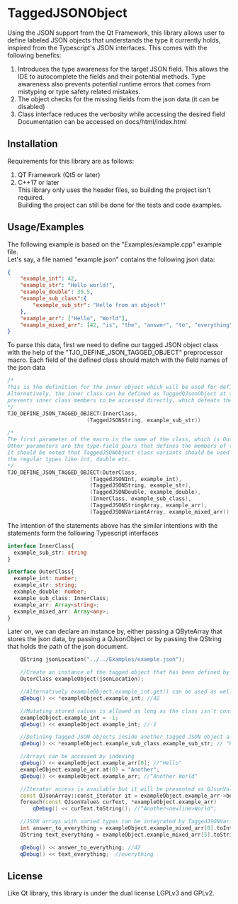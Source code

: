 
# TaggedJSONObject

Using the JSON support from the Qt Framework, this library allows user to define labeled JSON objects that understands the type it currently holds, inspired from the Typescript's JSON interfaces. This comes with the following benefits:
1) Introduces the type awareness for the target JSON field. This allows the IDE to autocomplete the fields and their potential methods. Type awareness also prevents potential runtime errors that comes from mistyping or type safety related mistakes.
2) The object checks for the missing fields from the json data (it can be disabled)
3) Class interface reduces the verbosity while accessing the desired field
Documentation can be accessed on docs/html/index.html





## Installation

Requirements for this library are as follows:
1) QT Framework (Qt5 or later)
2) C++17 or later
\
This library only uses the header files, so building the project isn't required. \
Building the project can still be done for the tests and code examples. 
    
## Usage/Examples

The following example is based on the "Examples/example.cpp" example file.\
Let's say, a file named "example.json" contains the following json data:
```json
{
    "example_int": 42,
    "example_str": "Hello world!",
    "example_double": 35.5,
    "example_sub_class":{
        "example_sub_str": "Hello from an object!"
    },
    "example_arr": ["Hello", "World"],
    "example_mixed_arr": [42, "is", "the", "answer", "to", "everything"]
}
```
To parse this data, first we need to define our tagged JSON object class with the help of the "TJO_DEFINE_JSON_TAGGED_OBJECT" preprocessor macro. Each field of the defined class should match with the field names of the json data

```c++
/* 
This is the definition for the inner object which will be used for defining the outer object.
Alternatively, the inner class can be defined as TaggedQJsonObject at the outer class but this
prevents inner class members to be accessed directly, which defeats the purpose of this library.
*/
TJO_DEFINE_JSON_TAGGED_OBJECT(InnerClass,
                         (TaggedJSONString, example_sub_str))

/* 
The first parameter of the macro is the name of the class, which is OuterClass for this instance.
Other parameters are the type-field pairs that defines the members of the defined object.
It should be noted that TaggedJSONObject class variants should be used for the field types instead of
the regular types like int, double etc.
*/
TJO_DEFINE_JSON_TAGGED_OBJECT(OuterClass,
                          (TaggedJSONInt, example_int),
                          (TaggedJSONString, example_str),
                          (TaggedJSONDouble, example_double),
                          (InnerClass, example_sub_class),
                          (TaggedJSONStringArray, example_arr),
                          (TaggedJSONVariantArray, example_mixed_arr))
```
The intention of the statements above has the similar intentions with the statements form the following Typescript interfaces

```typescript
interface InnerClass{
  example_sub_str: string
}

interface OuterClass{
  example_int: number;
  example_str: string;
  example_double: number;
  example_sub_class: InnerClass;
  example_arr: Array<string>;
  example_mixed_arr: Array<any>;
}
```
Later on, we can declare an instance by, either passing a QByteArray that stores the json data, by passing a QJsonObject or by passing the QString that holds the path of the json document.

```c++
    QString jsonLocation("../../Examples/example.json");

    //Create an instance of the tagged object that has been defined by the macro
    OuterClass exampleObject(jsonLocation);

    //Alternatively exampleObject.example_int.get() can be used as well
    qDebug() << *exampleObject.example_int; //42

    //Mutating stored values is allowed as long as the class isn't const
    exampleObject.example_int = -1;
    qDebug() << exampleObject.example_int; //-1

    //Defining Tagged JSON objects inside another tagged JSON object allows chain access operations
    qDebug() << *exampleObject.example_sub_class.example_sub_str; // "Hello from an object!"

    //Arrays can be accessed by indexing
    qDebug() << exampleObject.example_arr[0]; //"Hello"
    exampleObject.example_arr.at(0) = "Another";
    qDebug() << exampleObject.example_arr; //"Another World"

    //Iterator access is available but it will be presented as QJsonValue
    const QJsonArray::const_iterator it = exampleObject.example_arr->begin();
    foreach(const QJsonValue& curText, *exampleObject.example_arr)
        qDebug() << curText.toString(); //"Another<newline>World";

    //JSON arrays with varied types can be integrated by TaggedJSONVariantArray
    int answer_to_everything = exampleObject.example_mixed_arr[0].toInt();
    QString text_everything = exampleObject.example_mixed_arr[5].toString();

    qDebug() << answer_to_everything; //42
    qDebug() << text_everything;  //everything
```


## License

Like Qt library, this library is under the dual license LGPLv3 and GPLv2.

